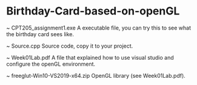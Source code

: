 # Birthday-Card-based-on-openGL
  ~ CPT205_assignment1.exe  A executable file, you can try this to see what the birthday card sees like.  
  
  ~ Source.cpp              Source code, copy it to your project.  
  
  ~ Week01Lab.pdf           A file that explained how to use visual studio and configure the openGL environment.  
  
  ~ freeglut-Win10-VS2019-x64.zip OpenGL library (see Week01Lab.pdf).  
  
